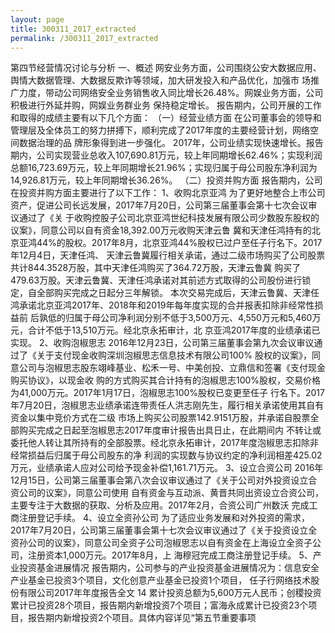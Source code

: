 ```yaml
---
layout: page
title: 300311_2017_extracted
permalink: /300311_2017_extracted
---
```


第四节经营情况讨论与分析
一、概述
网安业务方面，公司围绕公安大数据应用、舆情大数据管理、大数据反欺诈等领域，加大研发投入和产品优化，加强市
场推广力度，带动公司网络安全业务销售收入同比增长26.48%。网娱业务方面，公司积极进行外延并购，网娱业务群业务
保持稳定增长。
报告期内，公司开展的工作和取得的成绩主要有以下几个方面：
（一）经营业绩方面
在公司董事会的领导和管理层及全体员工的努力拼搏下，顺利完成了2017年度的主要经营计划，网络空间数据治理的品
牌形象得到进一步强化。
2017年，公司业绩实现快速增长。报告期内，公司实现营业总收入107,690.81万元，较上年同期增长62.46%；实现利润
总额16,723.69万元，较上年同期增长21.96%；实现归属于母公司股东净利润为14,926.81万元，较上年同期增长36.26%。
（二）投资并购方面
报告期内，公司在投资并购方面主要进行了以下工作：
1、收购北京亚鸿
为了更好地整合上市公司资产，促进公司长远发展，2017年7月20日，公司第三届董事会第十七次会议审议通过了《关
于收购控股子公司北京亚鸿世纪科技发展有限公司少数股东股权的议案》，同意公司以自有资金18,392.00万元收购天津云鲁
冀和天津任鸿持有的北京亚鸿44%的股权。2017年8月，北京亚鸿44%股权已过户至任子行名下。2017年12月4日，天津任鸿、
天津云鲁冀履行相关承诺，通过二级市场购买了公司股票共计844.3528万股，其中天津任鸿购买了364.72万股，天津云鲁冀
购买了479.63万股。天津云鲁冀、天津任鸿承诺对其前述方式取得的公司股份进行锁定，自全部购买完成之日起分三年解锁。
本次交易完成后，天津云鲁冀、天津任鸿承诺北京亚鸿2017年、2018年和2019年每年度实现的合并报表扣除非经常性损益前
后孰低的归属于母公司净利润分别不低于3,500万元、4,550万元和5,460万元，合计不低于13,510万元。经北京永拓审计，北
京亚鸿2017年度的业绩承诺已实现。
2、收购泡椒思志
2016年12月23日，公司第三届董事会第九次会议审议通过了《关于支付现金收购深圳泡椒思志信息技术有限公司100%
股权的议案》，同意公司与泡椒思志股东翊峰基业、松禾一号、中美创投、立鼎信和签署《支付现金购买协议》，以现金收
购的方式购买其合计持有的泡椒思志100%股权，交易价格为41,000万元。2017年1月17日，泡椒思志100%股权已变更至任子
行名下。2017年7月20日，泡椒思志业绩承诺连带责任人洪志刚先生，履行相关承诺使用其自有资金以集中竞价方式在二级
市场上购买公司股票142.9151万股，并承诺自股票全部购买完成之日起至泡椒思志2017年度审计报告出具日止，在此期间内
不转让或委托他人转让其所持有的全部股票。经北京永拓审计，2017年度泡椒思志扣除非经常损益后归属于母公司股东的净
利润的实现数与协议约定的净利润相差425.02万元，业绩承诺人应对公司给予现金补偿1,161.71万元。
3、设立合资公司
2016年12月15日，公司第三届董事会第八次会议审议通过了《关于公司对外投资设立合资公司的议案》，同意公司使用
自有资金与互动派、黄晋共同出资设立合资公司，主要专注于大数据的获取、分析及应用。2017年2月，合资公司广州数沃
完成工商注册登记手续。
4、设立全资孙公司
为了适应业务发展和对外投资的需求，2017年7月20日，公司第三届董事会第十七次会议审议通过了《关于投资设立全
资孙公司的议案》，同意公司全资子公司泡椒思志以自有资金在上海设立全资子公司，注册资本1,000万元。2017年8月，上
海穆冠完成工商注册登记手续。
5、产业投资基金进展情况
报告期内，公司参与的产业投资基金进展情况为：信息安全产业基金已投资3个项目，文化创意产业基金已投资1个项目，
任子行网络技术股份有限公司2017年年度报告全文
14
累计投资总额为5,600万元人民币；创稷投资累计已投资28个项目，报告期内新增投资7个项目；富海永成累计已投资23个项
目，报告期内新增投资2个项目。具体内容详见“第五节重要事项